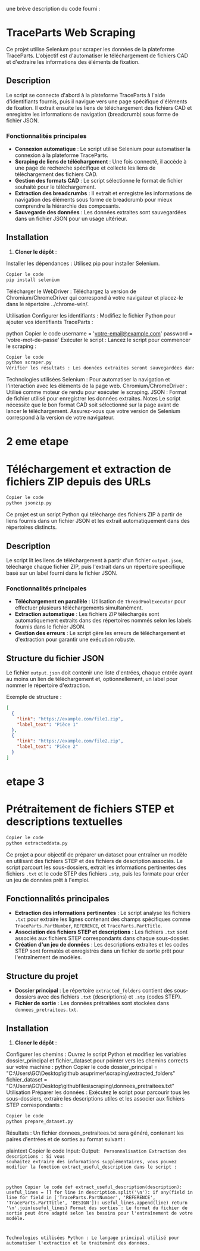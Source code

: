 une brève description du code fourni :


# TraceParts Web Scraping

Ce projet utilise Selenium pour scraper les données de la plateforme TraceParts. L'objectif est d'automatiser le téléchargement de fichiers CAD et d'extraire les informations des éléments de fixation.

## Description

Le script se connecte d'abord à la plateforme TraceParts à l'aide d'identifiants fournis, puis il navigue vers une page spécifique d'éléments de fixation. Il extrait ensuite les liens de téléchargement des fichiers CAD et enregistre les informations de navigation (breadcrumb) sous forme de fichier JSON.

### Fonctionnalités principales

- **Connexion automatique** : Le script utilise Selenium pour automatiser la connexion à la plateforme TraceParts.
- **Scraping de liens de téléchargement** : Une fois connecté, il accède à une page de recherche spécifique et collecte les liens de téléchargement des fichiers CAD.
- **Gestion des formats CAD** : Le script sélectionne le format de fichier souhaité pour le téléchargement.
- **Extraction des breadcrumbs** : Il extrait et enregistre les informations de navigation des éléments sous forme de breadcrumb pour mieux comprendre la hiérarchie des composants.
- **Sauvegarde des données** : Les données extraites sont sauvegardées dans un fichier JSON pour un usage ultérieur.

## Installation

1. **Cloner le dépôt** :

   
Installer les dépendances : Utilisez pip pour installer Selenium.

   ```bash
Copier le code
pip install selenium
   ```
Télécharger le WebDriver : Téléchargez la version de Chromium/ChromeDriver qui correspond à votre navigateur et placez-le dans le répertoire ../chrome-win/.

Utilisation
Configurer les identifiants : Modifiez le fichier Python pour ajouter vos identifiants TraceParts :

python
Copier le code
username = 'votre-email@example.com'
password = 'votre-mot-de-passe'
Exécuter le script : Lancez le script pour commencer le scraping :

   ```bash
Copier le code
python scraper.py
Vérifier les résultats : Les données extraites seront sauvegardées dans un fichier JSON :
   
   ```
Technologies utilisées
Selenium : Pour automatiser la navigation et l'interaction avec les éléments de la page web.
Chromium/ChromeDriver : Utilisé comme moteur de rendu pour exécuter le scraping.
JSON : Format de fichier utilisé pour enregistrer les données extraites.
Notes
Le script nécessite que le bon format CAD soit sélectionné sur la page avant de lancer le téléchargement.
Assurez-vous que votre version de Selenium correspond à la version de votre navigateur.

#  2 eme etape 
# Téléchargement et extraction de fichiers ZIP depuis des URLs
   ```bash
Copier le code
python jsonzip.py
   ```
Ce projet est un script Python qui télécharge des fichiers ZIP à partir de liens fournis dans un fichier JSON et les extrait automatiquement dans des répertoires distincts. 

## Description

Le script lit les liens de téléchargement à partir d'un fichier `output.json`, télécharge chaque fichier ZIP, puis l'extrait dans un répertoire spécifique basé sur un label fourni dans le fichier JSON.

### Fonctionnalités principales

- **Téléchargement en parallèle** : Utilisation de `ThreadPoolExecutor` pour effectuer plusieurs téléchargements simultanément.
- **Extraction automatique** : Les fichiers ZIP téléchargés sont automatiquement extraits dans des répertoires nommés selon les labels fournis dans le fichier JSON.
- **Gestion des erreurs** : Le script gère les erreurs de téléchargement et d'extraction pour garantir une exécution robuste.

## Structure du fichier JSON

Le fichier `output.json` doit contenir une liste d'entrées, chaque entrée ayant au moins un lien de téléchargement et, optionnellement, un label pour nommer le répertoire d'extraction.

Exemple de structure :
```json
[
  {
    "link": "https://example.com/file1.zip",
    "label_text": "Pièce 1"
  },
  {
    "link": "https://example.com/file2.zip",
    "label_text": "Pièce 2"
  }
]

```
# etape 3 
# Prétraitement de fichiers STEP et descriptions textuelles
   ```bash
   Copier le code
   python extracteddata.py
   ```
Ce projet a pour objectif de préparer un dataset pour entraîner un modèle en utilisant des fichiers STEP et des fichiers de description associés. Le script parcourt les sous-dossiers, extrait les informations pertinentes des fichiers `.txt` et le code STEP des fichiers `.stp`, puis les formate pour créer un jeu de données prêt à l'emploi.

## Fonctionnalités principales

- **Extraction des informations pertinentes** : Le script analyse les fichiers `.txt` pour extraire les lignes contenant des champs spécifiques comme `TraceParts.PartNumber`, `REFERENCE`, et `TraceParts.PartTitle`.
- **Association des fichiers STEP et descriptions** : Les fichiers `.txt` sont associés aux fichiers STEP correspondants dans chaque sous-dossier.
- **Création d'un jeu de données** : Les descriptions extraites et les codes STEP sont formatés et enregistrés dans un fichier de sortie prêt pour l'entraînement de modèles.

## Structure du projet

- **Dossier principal** : Le répertoire `extracted_folders` contient des sous-dossiers avec des fichiers `.txt` (descriptions) et `.stp` (codes STEP).
- **Fichier de sortie** : Les données prétraitées sont stockées dans `donnees_pretraitees.txt`.

## Installation

1. **Cloner le dépôt** :

Configurer les chemins : Ouvrez le script Python et modifiez les variables dossier_principal et fichier_dataset pour pointer vers les chemins corrects sur votre machine :
python
Copier le code
dossier_principal = "C:\\Users\\GO\\Desktop\\github asuprimer\\scraping\\extracted_folders"
fichier_dataset = "C:\\Users\\GO\\Desktop\\githubfiles\\scraping\\donnees_pretraitees.txt"
Utilisation
Préparer les données : Exécutez le script pour parcourir tous les sous-dossiers, extraire les descriptions utiles et les associer aux fichiers STEP correspondants :

   ```bash
Copier le code
python prepare_dataset.py
   ```
Résultats : Un fichier donnees_pretraitees.txt sera généré, contenant les paires d'entrées et de sorties au format suivant :

plaintext
Copier le code
Input: <Description extraite>
Output: <Code STEP>
Personnalisation
Extraction des descriptions : Si vous souhaitez extraire des informations supplémentaires, vous pouvez modifier la fonction extract_useful_description dans le script :

python
Copier le code
def extract_useful_description(description):
    useful_lines = []
    for line in description.split('\n'):
        if any(field in line for field in ['TraceParts.PartNumber', 'REFERENCE', 'TraceParts.PartTitle', 'DESIGN']):
            useful_lines.append(line)
    return '\n'.join(useful_lines)
Format des sorties : Le format du fichier de sortie peut être adapté selon les besoins pour l'entraînement de votre modèle.

Technologies utilisées
Python : Le langage principal utilisé pour automatiser l'extraction et le traitement des données.
